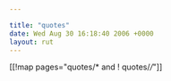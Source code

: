 ```yaml
---

title: "quotes"
date: Wed Aug 30 16:18:40 2006 +0000
layout: rut
---
```


[[!map pages="quotes/* and ! quotes/*/*"]]
